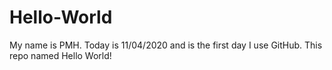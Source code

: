 # Hello-World
My name is PMH. Today is 11/04/2020 and is the first day I use GitHub.
This repo named Hello World!
